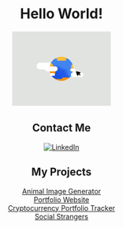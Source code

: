 <div align="center">

  <h1>Hello World!</h1>
  <img src="https://github.com/jkomonen/Joshua-Komonen/blob/main/hello_world.gif" width="200px" alt="hello world">

</div>



<div align="center">

## Contact Me

<a href="https://www.linkedin.com/in/joshuakomonen/"><img alt="LinkedIn" src="https://img.shields.io/badge/LinkedIn-Joshua%20Komonen-blue"></a>

</div>



<div align="center">

  ## My Projects
  <a href="https://animal-image-generator.netlify.app">Animal Image Generator</a><br>
  <a href="https://joshkomonen.ml/">Portfolio Website</a><br>
  <a href="https://cryptocurrency-portfolio-tracker.onrender.com/">Cryptocurrency Portfolio Tracker</a><br>
  <a href="https://social-strangers.web.app">Social Strangers</a><br>

</div>
